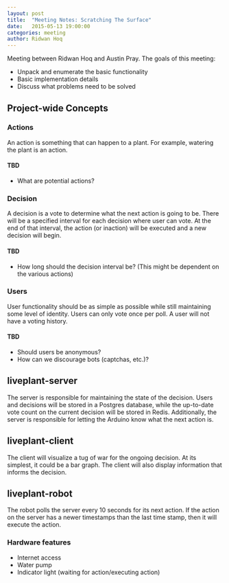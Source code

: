 ```yaml
---
layout: post
title:  "Meeting Notes: Scratching The Surface"
date:   2015-05-13 19:00:00
categories: meeting
author: Ridwan Hoq
---
```


Meeting between Ridwan Hoq and Austin Pray. The goals of this meeting:

- Unpack and enumerate the basic functionality
- Basic implementation details
- Discuss what problems need to be solved

## Project-wide Concepts

### Actions
An action is something that can happen to a plant. For example, watering the plant is an action.

#### TBD

- What are potential actions?

### Decision

A decision is a vote to determine what the next action is going to be. There will be a specified interval for each decision
where user can vote. At the end of that interval, the action (or inaction) will be executed and a new decision will begin.

#### TBD

- How long should the decision interval be? (This might be dependent on the various actions)

### Users
User functionality should be as simple as possible while still maintaining some level of identity. Users can only vote once per poll. A user will not have a voting history.

#### TBD

- Should users be anonymous?
- How can we discourage bots (captchas, etc.)?

## liveplant-server
The server is responsible for maintaining the state of the decision. Users and decisions will be stored in a Postgres database, while the up-to-date vote count on the current 
decision will be stored in Redis. Additionally, the server is responsible for letting the Arduino know what the next action is.

## liveplant-client
The client will visualize a tug of war for the ongoing decision. At its simplest, it could be a bar graph. The client will also display information that informs the decision.

## liveplant-robot
The robot polls the server every 10 seconds for its next action. If the action on the server has a newer timestamps than the last time stamp, then it will execute the action.

### Hardware features
- Internet access
- Water pump
- Indicator light (waiting for action/executing action)
